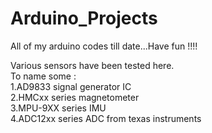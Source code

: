 # Arduino_Projects
All of my arduino codes till date...Have fun !!!!

Various sensors have been tested here.  
To name some :  
  1.AD9833 signal generator IC  
  2.HMCxx series magnetometer  
  3.MPU-9XX series IMU  
  4.ADC12xx series ADC from texas instruments  
